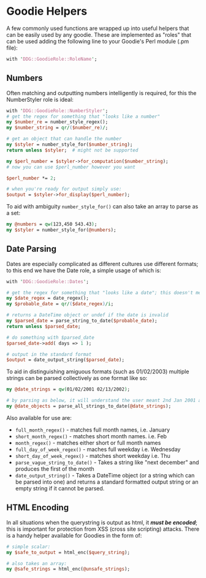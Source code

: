 # Goodie Helpers

A few commonly used functions are wrapped up into useful helpers that can be easily used by any goodie. These are implemented as "roles" that can be used adding the following line to your Goodie's Perl module (.pm file):
```perl
with 'DDG::GoodieRole::RoleName';
```

## Numbers

Often matching and outputting numbers intelligently is required, for this the NumberStyler role is ideal:
```perl
with 'DDG::GoodieRole::NumberStyler';
# get the regex for something that "looks like a number"
my $number_re = number_style_regex();
my $number_string = qr/($number_re)/;

# get an object that can handle the number
my $styler = number_style_for($number_string);
return unless $styler;  # might not be supported

my $perl_number = $styler->for_computation($number_string);
# now you can use $perl_number however you want

$perl_number *= 2;

# when you're ready for output simply use:
$output = $styler->for_display($perl_number);
```

To aid with ambiguity `number_style_for()` can also take an array to parse as a set:
```perl
my @numbers = qw(123,450 543.43);
my $styler = number_style_for(@numbers);
```
## Date Parsing

Dates are especially complicated as different cultures use different formats; to this end we have the Date role, a simple usage of which is:
```perl
with 'DDG::GoodieRole::Dates';

# get the regex for something that "looks like a date"; this doesn't mean it *is* a valid date
my $date_regex = date_regex();
my $probable_date = qr/($date_regex)/i;

# returns a DateTime object or undef if the date is invalid
my $parsed_date = parse_string_to_date($probable_date);
return unless $parsed_date;

# do something with $parsed_date
$parsed_date->add( days => 1 );

# output in the standard format
$output = date_output_string($parsed_date);
```
To aid in distinguishing amiguous formats (such as 01/02/2003) multiple strings can be parsed collectively as one format like so:
```perl
my @date_strings = qw(01/02/2001 02/13/2002);

# by parsing as below, it will understand the user meant 2nd Jan 2001 and 13th Feb 2002
my @date_objects = parse_all_strings_to_date(@date_strings);
```

Also available for use are:
* `full_month_regex()` - matches full month names, i.e. January
* `short_month_regex()` - matches short month names. i.e. Feb
* `month_regex()` - matches either short or full month names
* `full_day_of_week_regex()` -  maches full weekday i.e. Wednesday
* `short_day_of_week_regex()` - matches short weekday i.e. Thu
* `parse_vague_string_to_date()` - Takes a string like "next december" and produces the first of the month
* `date_output_string()` - Takes a DateTime object (or a string which can be parsed into one) and returns a standard formatted output string or an empty string if it cannot be parsed.
 

## HTML Encoding

In all situations when the querystring is output as html, it ***must be encoded***; this is important for protection from XSS (cross site scripting) attacks. There is a handy helper available for Goodies in the form of:

```perl
# simple scalar:
my $safe_to_output = html_enc($query_string);

# also takes an array:
my @safe_strings = html_enc(@unsafe_strings);

```
